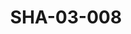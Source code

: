 ---
pid: SHA-03-008
title: SHA-03-008
language: en
original_label: 
rights: Sharhabil Ahmed
location_of_original: Sharhabil Ahmed
photographer_or_studio: 
scanned_from: photograph 9.9 by 15
_date: c. 1959
location: Khartoum
description: Sharhabil Ahmed with a guitar
additional_notes: 
permission_display: 'yes'
on_server: 'no'
on_website: 'no'
permalink: /photopages/en/SHA-03-008
layout: photo-page
---
